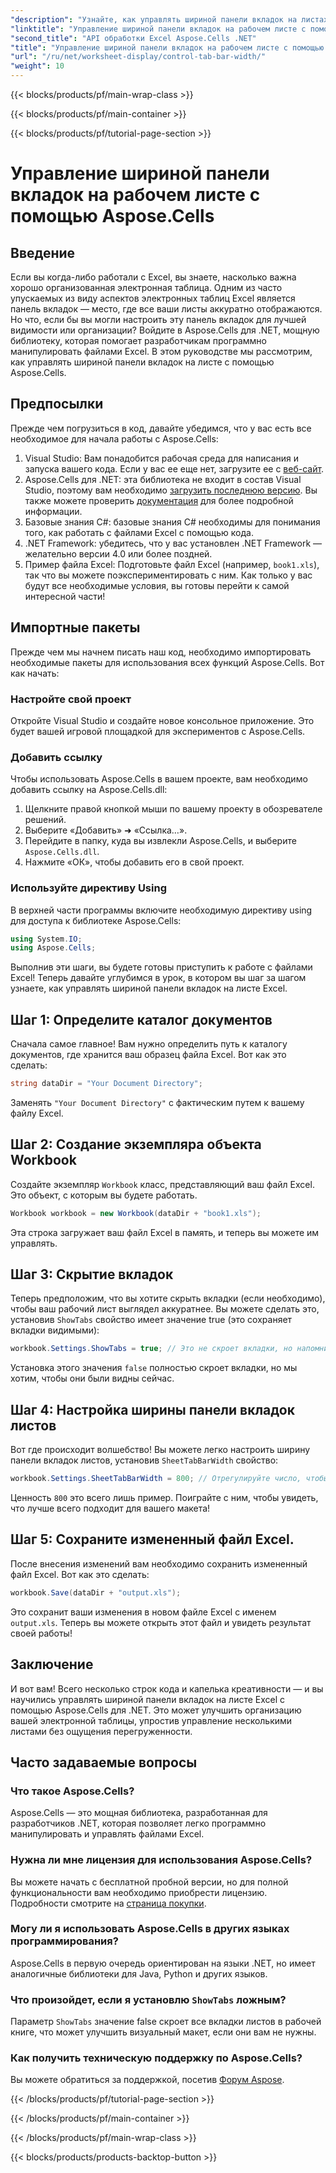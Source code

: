 ```yaml
---
"description": "Узнайте, как управлять шириной панели вкладок на листах Excel с помощью Aspose.Cells для .NET — пошаговое руководство, наполненное полезными примерами."
"linktitle": "Управление шириной панели вкладок на рабочем листе с помощью Aspose.Cells"
"second_title": "API обработки Excel Aspose.Cells .NET"
"title": "Управление шириной панели вкладок на рабочем листе с помощью Aspose.Cells"
"url": "/ru/net/worksheet-display/control-tab-bar-width/"
"weight": 10
---
```


{{< blocks/products/pf/main-wrap-class >}}

{{< blocks/products/pf/main-container >}}

{{< blocks/products/pf/tutorial-page-section >}}

# Управление шириной панели вкладок на рабочем листе с помощью Aspose.Cells

## Введение
Если вы когда-либо работали с Excel, вы знаете, насколько важна хорошо организованная электронная таблица. Одним из часто упускаемых из виду аспектов электронных таблиц Excel является панель вкладок — место, где все ваши листы аккуратно отображаются. Но что, если бы вы могли настроить эту панель вкладок для лучшей видимости или организации? Войдите в Aspose.Cells для .NET, мощную библиотеку, которая помогает разработчикам программно манипулировать файлами Excel. В этом руководстве мы рассмотрим, как управлять шириной панели вкладок на листе с помощью Aspose.Cells. 
## Предпосылки
Прежде чем погрузиться в код, давайте убедимся, что у вас есть все необходимое для начала работы с Aspose.Cells:
1. Visual Studio: Вам понадобится рабочая среда для написания и запуска вашего кода. Если у вас ее еще нет, загрузите ее с [веб-сайт](https://visualstudio.microsoft.com/).
2. Aspose.Cells для .NET: эта библиотека не входит в состав Visual Studio, поэтому вам необходимо [загрузить последнюю версию](https://releases.aspose.com/cells/net/). Вы также можете проверить [документация](https://reference.aspose.com/cells/net/) для более подробной информации.
3. Базовые знания C#: базовые знания C# необходимы для понимания того, как работать с файлами Excel с помощью кода.
4. .NET Framework: убедитесь, что у вас установлен .NET Framework — желательно версии 4.0 или более поздней.
5. Пример файла Excel: Подготовьте файл Excel (например, `book1.xls`), так что вы можете поэкспериментировать с ним.
Как только у вас будут все необходимые условия, вы готовы перейти к самой интересной части!
## Импортные пакеты
Прежде чем мы начнем писать наш код, необходимо импортировать необходимые пакеты для использования всех функций Aspose.Cells. Вот как начать:
### Настройте свой проект
Откройте Visual Studio и создайте новое консольное приложение. Это будет вашей игровой площадкой для экспериментов с Aspose.Cells.
### Добавить ссылку
Чтобы использовать Aspose.Cells в вашем проекте, вам необходимо добавить ссылку на Aspose.Cells.dll:
1. Щелкните правой кнопкой мыши по вашему проекту в обозревателе решений.
2. Выберите «Добавить» ➜ «Ссылка…».
3. Перейдите в папку, куда вы извлекли Aspose.Cells, и выберите `Aspose.Cells.dll`.
4. Нажмите «ОК», чтобы добавить его в свой проект.
### Используйте директиву Using
В верхней части программы включите необходимую директиву using для доступа к библиотеке Aspose.Cells:
```csharp
using System.IO;
using Aspose.Cells;
```
Выполнив эти шаги, вы будете готовы приступить к работе с файлами Excel!
Теперь давайте углубимся в урок, в котором вы шаг за шагом узнаете, как управлять шириной панели вкладок на листе Excel.
## Шаг 1: Определите каталог документов
Сначала самое главное! Вам нужно определить путь к каталогу документов, где хранится ваш образец файла Excel. Вот как это сделать:
```csharp
string dataDir = "Your Document Directory";
```
Заменять `"Your Document Directory"` с фактическим путем к вашему файлу Excel.
## Шаг 2: Создание экземпляра объекта Workbook
Создайте экземпляр `Workbook` класс, представляющий ваш файл Excel. Это объект, с которым вы будете работать.
```csharp
Workbook workbook = new Workbook(dataDir + "book1.xls");
```
Эта строка загружает ваш файл Excel в память, и теперь вы можете им управлять.
## Шаг 3: Скрытие вкладок
Теперь предположим, что вы хотите скрыть вкладки (если необходимо), чтобы ваш рабочий лист выглядел аккуратнее. Вы можете сделать это, установив `ShowTabs` свойство имеет значение true (это сохраняет вкладки видимыми):
```csharp
workbook.Settings.ShowTabs = true; // Это не скроет вкладки, но напомнить о них себе будет полезно!
```
Установка этого значения `false` полностью скроет вкладки, но мы хотим, чтобы они были видны сейчас.
## Шаг 4: Настройка ширины панели вкладок листов
Вот где происходит волшебство! Вы можете легко настроить ширину панели вкладок листов, установив `SheetTabBarWidth` свойство:
```csharp
workbook.Settings.SheetTabBarWidth = 800; // Отрегулируйте число, чтобы изменить ширину.
```
Ценность `800` это всего лишь пример. Поиграйте с ним, чтобы увидеть, что лучше всего подходит для вашего макета!
## Шаг 5: Сохраните измененный файл Excel.
После внесения изменений вам необходимо сохранить измененный файл Excel. Вот как это сделать:
```csharp
workbook.Save(dataDir + "output.xls");
```
Это сохранит ваши изменения в новом файле Excel с именем `output.xls`. Теперь вы можете открыть этот файл и увидеть результат своей работы!
## Заключение
И вот вам! Всего несколько строк кода и капелька креативности — и вы научились управлять шириной панели вкладок на листе Excel с помощью Aspose.Cells для .NET. Это может улучшить организацию вашей электронной таблицы, упростив управление несколькими листами без ощущения перегруженности. 
## Часто задаваемые вопросы
### Что такое Aspose.Cells?
Aspose.Cells — это мощная библиотека, разработанная для разработчиков .NET, которая позволяет легко программно манипулировать и управлять файлами Excel.
### Нужна ли мне лицензия для использования Aspose.Cells?
Вы можете начать с бесплатной пробной версии, но для полной функциональности вам необходимо приобрести лицензию. Подробности смотрите на [страница покупки](https://purchase.aspose.com/buy).
### Могу ли я использовать Aspose.Cells в других языках программирования?
Aspose.Cells в первую очередь ориентирован на языки .NET, но имеет аналогичные библиотеки для Java, Python и других языков.
### Что произойдет, если я установлю `ShowTabs` ложным?
Параметр `ShowTabs` значение false скроет все вкладки листов в рабочей книге, что может улучшить визуальный макет, если они вам не нужны.
### Как получить техническую поддержку по Aspose.Cells?
Вы можете обратиться за поддержкой, посетив [Форум Aspose](https://forum.aspose.com/c/cells/9).


{{< /blocks/products/pf/tutorial-page-section >}}

{{< /blocks/products/pf/main-container >}}

{{< /blocks/products/pf/main-wrap-class >}}

{{< blocks/products/products-backtop-button >}}